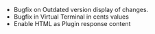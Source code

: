 - Bugfix on Outdated version display of changes.
- Bugfix in Virtual Terminal in cents values
- Enable HTML as Plugin response content